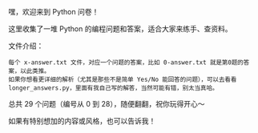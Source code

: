 嘿，欢迎来到 Python 问卷！

这里收集了一堆 Python 的编程问题和答案，适合大家来练手、查资料。

文件介绍：

    每个 x-answer.txt 文件，对应一个问题的答案，比如 0-answer.txt 就是第0题的答案，以此类推。
    如果你想看更详细的解析（尤其是那些不是简单 Yes/No 能回答的问题），可以去看看 longer_answers.py，里面有我自己写的解答，当然可能有错，别太当真哈。

总共 29 个问题（编号从 0 到 28），随便翻翻，祝你玩得开心～

如果有特别想加的内容或风格，也可以告诉我！
